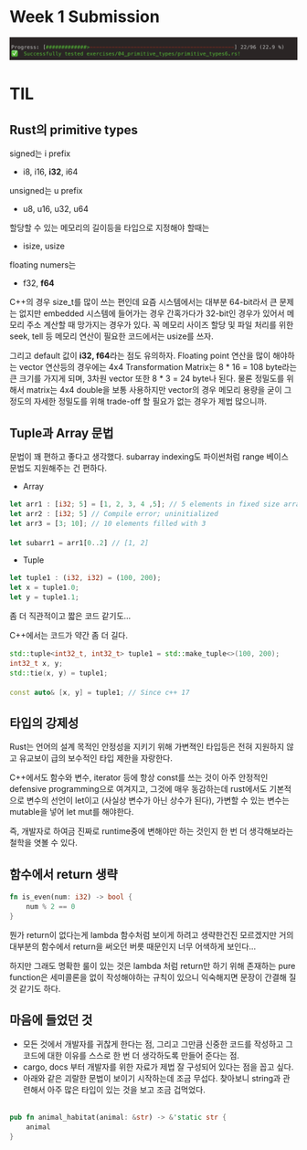 # Week 1 Submission

![result.png](./images/result.png)

# TIL

## Rust의 primitive types

signed는 i prefix
* i8, i16, **i32**, i64
  
unsigned는 u prefix
* u8, u16, u32, u64

할당할 수 있는 메모리의 길이등을 타입으로 지정해야 할때는
* isize, usize

floating numers는
* f32, **f64**

C++의 경우 size_t를 많이 쓰는 편인데 요즘 시스템에서는 대부분 64-bit라서 큰 문제는 없지만 embedded 시스템에 들어가는 경우 간혹가다가 32-bit인 경우가 있어서 메모리 주소 계산할 때 망가지는 경우가 있다. 꼭 메모리 사이즈 할당 및 파일 처리를 위한 seek, tell 등 메모리 연산이 필요한 코드에서는 usize를 쓰자.

그리고 default 값이 **i32, f64**라는 점도 유의하자. Floating point 연산을 많이 해야하는 vector 연산등의 경우에는 4x4 Transformation Matrix는 8 * 16 = 108 byte라는 큰 크기를 가지게 되며, 3차원 vector 또한 8 * 3 = 24 byte나 된다. 물론 정밀도를 위해서 matrix는 4x4 double을 보통 사용하지만 vector의 경우 메모리 용량을 굳이 그정도의 자세한 정밀도를 위해 trade-off 할 필요가 없는 경우가 제법 많으니까.

## Tuple과 Array 문법

문법이 꽤 편하고 좋다고 생각했다. subarray indexing도 파이썬처럼 range 베이스 문법도 지원해주는 건 편하다.

* Array

```rust
let arr1 : [i32; 5] = [1, 2, 3, 4 ,5]; // 5 elements in fixed size array
let arr2 : [i32; 5] // Compile error; uninitialized
let arr3 = [3; 10]; // 10 elements filled with 3

let subarr1 = arr1[0..2] // [1, 2]
```

* Tuple

```rust
let tuple1 : (i32, i32) = (100, 200);
let x = tuple1.0;
let y = tuple1.1;
```

좀 더 직관적이고 짧은 코드 같기도...

C++에서는 코드가 약간 좀 더 길다.

```c++
std::tuple<int32_t, int32_t> tuple1 = std::make_tuple<>(100, 200);
int32_t x, y;
std::tie(x, y) = tuple1;

const auto& [x, y] = tuple1; // Since c++ 17
```

## 타입의 강제성

Rust는 언어의 설계 목적인 안정성을 지키기 위해 가변젹인 타입등은 전혀 지원하지 않고 유교보이 급의 보수적인 타입 제한을 자랑한다.

C++에서도 함수와 변수, iterator 등에 항상 const를 쓰는 것이 아주 안정적인 defensive programming으로 여겨지고, 그것에 매우 동감하는데 rust에서도 기본적으로 변수의 선언이 let이고 (사실상 변수가 아닌 상수가 된다), 가변할 수 있는 변수는 mutable을 넣어 let mut를 해야한다.

즉, 개발자로 하여금 진짜로 runtime중에 변해야만 하는 것인지 한 번 더 생각해보라는 철학을 엿볼 수 있다.

## 함수에서 return 생략

```rust
fn is_even(num: i32) -> bool {
    num % 2 == 0
}
```

뭔가 return이 없다는게 lambda 함수처럼 보이게 하려고 생략한건진 모르겠지만 거의 대부분의 함수에서 return을 써오던 버릇 때문인지 너무 어색하게 보인다...

하지만 그래도 명확한 룰이 있는 것은 lambda 처럼 return만 하기 위해 존재하는 pure function은 세미콜론을 없이 작성해야하는 규칙이 있으니 익숙해지면 문장이 간결해 질 것 같기도 하다.

## 마음에 들었던 것

* 모든 것에서 개발자를 귀찮게 한다는 점, 그리고 그만큼 신중한 코드를 작성하고 그 코드에 대한 이유를 스스로 한 번 더 생각하도록 만들어 준다는 점.
* cargo, docs 부터 개발자를 위한 자료가 제법 잘 구성되어 있다는 점을 꼽고 싶다.
* 아래와 같은 괴랄한 문법이 보이기 시작하는데 조금 무섭다. 찾아보니 string과 관련해서 아주 많은 타입이 있는 것을 보고 조금 겁먹었다.

```rust

pub fn animal_habitat(animal: &str) -> &'static str {
    animal
}
```